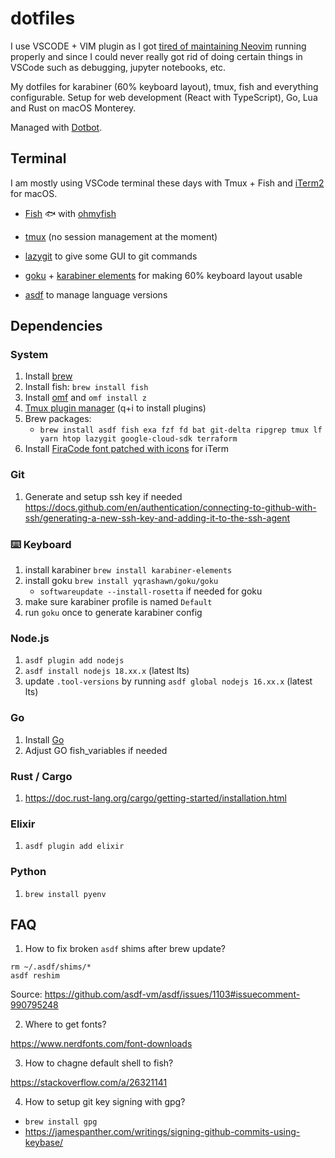 # dotfiles

I use VSCODE + VIM plugin as I got [tired of maintaining Neovim](https://filiphalas.com/from-neovim-back-to-vscode) running properly and since I could never really got rid of doing certain things in VSCode such as debugging, jupyter notebooks, etc.

My dotfiles for karabiner (60% keyboard layout), tmux, fish and everything configurable.
Setup for web development (React with TypeScript), Go, Lua and Rust on macOS Monterey.

Managed with [Dotbot](https://github.com/anishathalye/dotbot).

## Terminal

I am mostly using VSCode terminal these days with Tmux + Fish and [iTerm2](https://github.com/gnachman/iTerm2) for macOS.

- [Fish](https://github.com/fish-shell/fish-shell) 🐟 with [ohmyfish](https://github.com/oh-my-fish/oh-my-fish)

- [tmux](https://github.com/tmux/tmux) (no session management at the moment)

- [lazygit](https://github.com/jesseduffield/lazygit) to give some GUI to git commands

- [goku](https://github.com/yqrashawn/GokuRakuJoudo/) + [karabiner elements](https://karabiner-elements.pqrs.org/) for making 60% keyboard layout usable

- [asdf](https://github.com/asdf-vm/asdf) to manage language versions

<!-- - [Finicky](https://github.com/johnste/finicky) as default browser proxy to separate work from personal browsing -->

## Dependencies

### System

1. Install [brew](https://brew.sh/)
2. Install fish: `brew install fish`
3. Install [omf](https://github.com/oh-my-fish/oh-my-fish) and `omf install z`
4. [Tmux plugin manager](https://github.com/tmux-plugins/tpm) (q+i to install plugins)
5. Brew packages:
    - `brew install asdf fish exa fzf fd bat git-delta ripgrep tmux lf yarn htop lazygit google-cloud-sdk terraform`
6. Install [FiraCode font patched with icons](https://github.com/ryanoasis/nerd-fonts/blob/master/patched-fonts/FiraCode/Retina/FiraCodeNerdFont-Retina.ttf) for iTerm

### Git
1. Generate and setup ssh key if needed https://docs.github.com/en/authentication/connecting-to-github-with-ssh/generating-a-new-ssh-key-and-adding-it-to-the-ssh-agent

### ⌨️ Keyboard
1. install karabiner `brew install karabiner-elements`
2. install goku `brew install yqrashawn/goku/goku`
    - `softwareupdate --install-rosetta` if needed for goku
3. make sure karabiner profile is named `Default`
4. run `goku` once to generate karabiner config

### Node.js
1. `asdf plugin add nodejs`
2. `asdf install nodejs 18.xx.x` (latest lts)
3. update `.tool-versions` by running `asdf global nodejs 16.xx.x` (latest lts)

### Go
1. Install [Go](https://go.dev/doc/install)
2. Adjust GO fish_variables if needed

### Rust / Cargo
1. https://doc.rust-lang.org/cargo/getting-started/installation.html

### Elixir
1. `asdf plugin add elixir`

### Python
1. `brew install pyenv`
<!-- 2. optional `yarn global add pyright` -->

## FAQ
1. How to fix broken `asdf` shims after brew update?

```
rm ~/.asdf/shims/*
asdf reshim
```

Source: https://github.com/asdf-vm/asdf/issues/1103#issuecomment-990795248

2. Where to get fonts?

https://www.nerdfonts.com/font-downloads

3. How to chagne default shell to fish?

https://stackoverflow.com/a/26321141

4. How to setup git key signing with gpg?

- `brew install gpg`
- https://jamespanther.com/writings/signing-github-commits-using-keybase/
